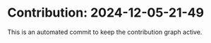 # Contribution: 2024-12-05-21-49
This is an automated commit to keep the contribution graph active.
